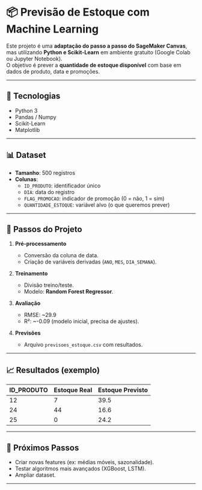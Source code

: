 # 📦 Previsão de Estoque com Machine Learning

Este projeto é uma **adaptação do passo a passo do SageMaker Canvas**, mas utilizando **Python e Scikit-Learn** em ambiente gratuito (Google Colab ou Jupyter Notebook).  
O objetivo é prever a **quantidade de estoque disponível** com base em dados de produto, data e promoções.

---

## 🚀 Tecnologias
- Python 3
- Pandas / Numpy
- Scikit-Learn
- Matplotlib

---

## 📊 Dataset
- **Tamanho**: 500 registros  
- **Colunas**:
  - `ID_PRODUTO`: identificador único
  - `DIA`: data do registro
  - `FLAG_PROMOCAO`: indicador de promoção (0 = não, 1 = sim)
  - `QUANTIDADE_ESTOQUE`: variável alvo (o que queremos prever)

---

## 🔄 Passos do Projeto
1. **Pré-processamento**
   - Conversão da coluna de data.
   - Criação de variáveis derivadas (`ANO`, `MES`, `DIA_SEMANA`).

2. **Treinamento**
   - Divisão treino/teste.
   - Modelo: **Random Forest Regressor**.

3. **Avaliação**
   - RMSE: ~29.9
   - R²: ~-0.09 (modelo inicial, precisa de ajustes).

4. **Previsões**
   - Arquivo `previsoes_estoque.csv` com resultados.

---

## 📈 Resultados (exemplo)
| ID_PRODUTO | Estoque Real | Estoque Previsto |
|------------|--------------|------------------|
| 12         | 7            | 39.5             |
| 24         | 44           | 16.6             |
| 25         | 0            | 24.2             |

---

## 📌 Próximos Passos
- Criar novas features (ex: médias móveis, sazonalidade).
- Testar algoritmos mais avançados (XGBoost, LSTM).
- Ampliar dataset.

---
